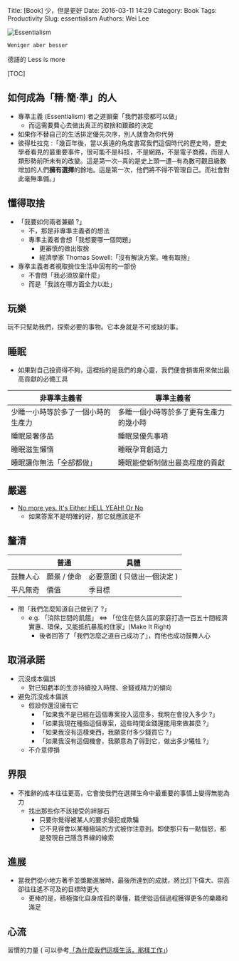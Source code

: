 Title: [Book] 少，但是更好
Date: 2016-03-11 14:29
Category: Book
Tags: Productivity
Slug: essentialism
Authors: Wei Lee

![Essentialism](/images/books/zJS927h.jpg)

```text
Weniger aber besser
```

德語的 Less is more

<!--more-->

[TOC]

## 如何成為「精‧簡‧準」的人

* 專準主義 (Essentialism) 者之道摒棄「我們甚麼都可以做」
    * 而這需要費心去做出真正的取捨和艱難的決定
* 如果你不替自己的生活排定優先次序，別人就會為你代勞
* 彼得杜拉克 :「幾百年後，當以長遠的角度書寫我們這個時代的歷史時，歷史學者看見的最重要事件，很可能不是科技，不是網路，不是電子商務，而是人類形勢前所未有的改變。這是第一次─真的是史上頭一遭─有為數可觀且級數增加的人們**擁有選擇**的餘地。這是第一次，他們將不得不管理自己。而社會對此毫無準備。」

## 懂得取捨

* 「我要如何兩者兼顧 ?」
    * 不，那是非專準主義者的想法
    * 專準主義者會想「我想要哪一個問題」
        * 更審慎的做出取捨
        * 經濟學家 Thomas Sowell:「沒有解決方案。唯有取捨」
* 專準主義者者視取捨位生活中固有的一部份
    * 不會問「我必須放棄什麼」
    * 而是「我該在哪方面全力以赴」

## 玩樂

玩不只幫助我們，探索必要的事物。它本身就是不可或缺的事。

## 睡眠

* 如果對自己投資得不夠，這裡指的是我們的身心靈，我們便會損害用來做出最高貢獻的必備工具

| 非專準主義者 | 專準主義者 |
|---|---|
| 少睡一小時等於多了一個小時的生產力 | 多睡一個小時等於多了更有生產力的幾小時 |
| 睡眠是奢侈品 | 睡眠是優先事項 |
| 睡眠滋生懶惰 | 睡眠孕育創造力 |
| 睡眠讓你無法「全部都做」| 睡眠能使新制做出最高程度的貢獻 |

## 嚴選

* [No more yes. It's Either HELL YEAH! Or No](https://www.youtube.com/watch?time_continue=60&v=1ehWlVeMrqw)
    * 如果答案不是明確的好，那它就應該是不

## 釐清

|  | 普通 | 具體 |
|---|---|---|
| 鼓舞人心 | 願景 / 使命   | 必要意圖 ( 只做出一個決定 )|
| 平凡無奇 | 價值 | 季目標 |

* 問「我們怎麼知道自己做到了 ?」
    * e.g. 「消除世間的飢餓」 ⇔ 「位住在低久區的家庭打造一百五十間經濟實惠、環保，又能抵抗暴風的住家」(Make It Right)
        * 後者回答了「我們怎麼之道自己成功了」，而他也成功鼓舞人心

## 取消承諾

* 沉沒成本偏誤
    * 對已知虧本的生亦持續投入時間、金錢或精力的傾向
* 避免沉沒成本偏誤
    * 假設你還沒擁有它
        * 「如果我不是已經在這個專案投入這麼多，我現在會投入多少 ?」
        * 「如果我現在種指這個專案，這些時間金錢還能用來做甚麼 ?」
        * 「如果我沒有這樣東西，我願意付多少錢買它 ?」
        * 「如果我沒有這個機會，我願意為了得到它，做出多少犧牲 ?」
    * 不介意停損

## 界限

* 不推辭的成本往往更高，它會使我們在選擇生命中最重要的事情上變得無能為力
    * 找出那些你不該接受的絆腳石
        * 只要你覺得被某人的要求侵犯或欺騙
        * 它不見得會以某種極端的方式被你注意到。即使那只有一點惱怒，都是發現自己隱含界線的線索

## 進展

* 當我們從小地方著手並獎勵進展時，最後所達到的成就，將比訂下偉大、崇高卻往往遙不可及的目標時更大
    * 更棒的是，積極強化自身成孤的舉懂，能使從這個過程獲得更多的樂趣和滿足

## 心流

習慣的力量 ( 可以參考[「為什麼我們這樣生活，那樣工作」]({filename}/posts/book/2015/08-the-power-of-habit.md))
